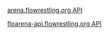 [arena.flowrestling.org API](/arena/README.md)

[floarena-api.flowrestling.org API](/floarena-api/README.md)